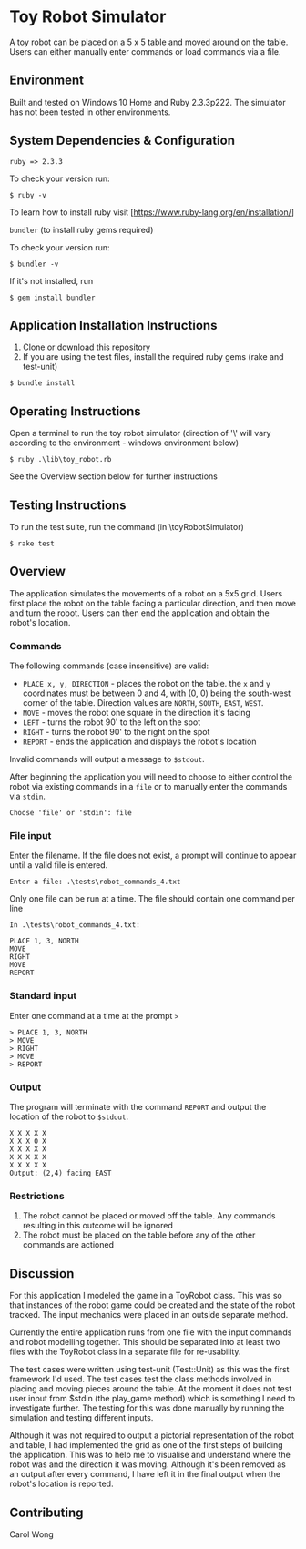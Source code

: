 # Toy Robot Simulator
A toy robot can be placed on a 5 x 5 table and moved around on the table. Users can either manually enter commands or load commands via a file. 

## Environment
Built and tested on Windows 10 Home and Ruby 2.3.3p222. The simulator has not been tested in other environments.

## System Dependencies & Configuration
`ruby => 2.3.3`

To check your version run: 

```
$ ruby -v
```

To learn how to install ruby visit [https://www.ruby-lang.org/en/installation/]

`bundler` (to install ruby gems required)

To check your version run: 

```
$ bundler -v
```

If it's not installed, run 

```
$ gem install bundler
```

## Application Installation Instructions
1. Clone or download this repository
2. If you are using the test files, install the required ruby gems (rake and test-unit)

```
$ bundle install
```

## Operating Instructions

Open a terminal to run the toy robot simulator (direction of '\\' will vary according to the environment - windows environment below)

```
$ ruby .\lib\toy_robot.rb
```

See the Overview section below for further instructions


## Testing Instructions

To run the test suite, run the command (in \toyRobotSimulator)

```
$ rake test
```

## Overview

The application simulates the movements of a robot on a 5x5 grid. Users first place the robot on the table facing a particular direction, and then move and turn the robot.  Users can then end the application and obtain the robot's location.

### Commands  

The following commands (case insensitive) are valid:

* `PLACE x, y, DIRECTION` - places the robot on the table. the `x` and `y` coordinates must be between 0 and 4, with (0, 0) being the south-west corner of the table. Direction values are `NORTH`, `SOUTH`, `EAST`, `WEST`. 
* `MOVE` - moves the robot one square in the direction it's facing
* `LEFT` - turns the robot 90' to the left on the spot
* `RIGHT` - turns the robot 90' to the right on the spot
* `REPORT` - ends the application and displays the robot's location

Invalid commands will output a message to `$stdout`.

After beginning the application you will need to choose to either control the robot via existing commands in a `file` or to manually enter the commands via `stdin`.

```
Choose 'file' or 'stdin': file
```

### File input
Enter the filename. If the file does not exist, a prompt will continue to appear until a valid file is entered. 

```
Enter a file: .\tests\robot_commands_4.txt
``` 

Only one file can be run at a time.
The file should contain one command per line

```
In .\tests\robot_commands_4.txt:

PLACE 1, 3, NORTH
MOVE
RIGHT
MOVE
REPORT
```

### Standard input
Enter one command at a time at the prompt `>`

```
> PLACE 1, 3, NORTH
> MOVE
> RIGHT
> MOVE
> REPORT
```
### Output
The program will terminate with the command `REPORT` and output the location of the robot to `$stdout`.

```
X X X X X
X X X O X
X X X X X
X X X X X
X X X X X
Output: (2,4) facing EAST
```

### Restrictions
1. The robot cannot be placed or moved off the table. Any commands resulting in this outcome will be ignored
2. The robot must be placed on the table before any of the other commands are actioned

## Discussion
For this application I modeled the game in a ToyRobot class. This was so that instances of the robot game could be created and the state of the robot tracked. The input mechanics were placed in an outside separate method.

Currently the entire application runs from one file with the input commands and robot modelling together. This should be separated into at least two files with the ToyRobot class in a separate file for re-usability. 

The test cases were written using test-unit (Test::Unit) as this was the first framework I'd used. The test cases test the class methods involved in placing and moving pieces around the table. At the moment it does not test user input from $stdin (the play_game method) which is something I need to investigate further. The testing for this was done manually by running the simulation and testing different inputs. 

Although it was not required to output a pictorial representation of the robot and table, I had implemented the grid as one of the first steps of building the application. This was to help me to visualise and understand where the robot was and the direction it was moving. Although it's been removed as an output after every command, I have left it in the final output when the robot's location is reported.


## Contributing
Carol Wong
